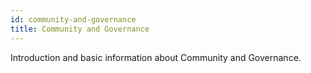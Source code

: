 ```yaml
---
id: community-and-governance
title: Community and Governance
---
```


[comment]: # (mx-abstract)

Introduction and basic information about Community and Governance.

[comment]: # (mx-context-auto)
